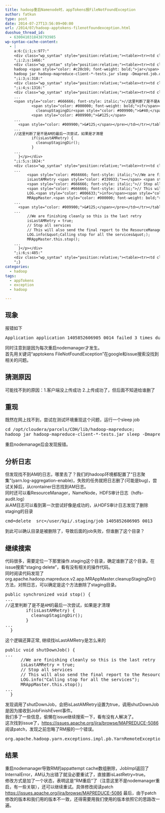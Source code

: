 ```yaml
---
title: hadoop重启Namenode时，appTokens报FileNotFoundException
author: fatkun
type: post
date: 2014-07-27T13:56:09+00:00
url: /2014/07/hadoop-apptokens-filenotfoundexception.html
duoshuo_thread_id:
  - 6300410318438793985
wp-syntax-cache-content:
  - |
    a:6:{i:1;s:977:"
    <div class="wp_syntax" style="position:relative;"><table><tr><td class="code"><pre class="other" style="font-family:monospace;">Application application_1405852606905_0014 failed 3 times due to AM Container for appattempt_1405852606905_0014_000003 exited with exitCode: -1000 due to: RemoteTrace: java.io.FileNotFoundException: File does not exist: hdfs://mycluster:8020/user/kpi/.staging/job_1405852606905_0014/appTokens at org.apache.hadoop.hdfs.DistributedFileSystem.getFileStatus(DistributedFileSystem.java:809)</pre></td></tr></table><p class="theCode" style="display:none;">Application application_1405852606905_0014 failed 3 times due to AM Container for appattempt_1405852606905_0014_000003 exited with exitCode: -1000 due to: RemoteTrace: java.io.FileNotFoundException: File does not exist: hdfs://mycluster:8020/user/kpi/.staging/job_1405852606905_0014/appTokens at org.apache.hadoop.hdfs.DistributedFileSystem.getFileStatus(DistributedFileSystem.java:809)</p></div>
    ";i:2;s:1466:"
    <div class="wp_syntax" style="position:relative;"><table><tr><td class="code"><pre class="bash" style="font-family:monospace;"><span style="color: #7a0874; font-weight: bold;">cd</span> <span style="color: #000000; font-weight: bold;">/</span>opt<span style="color: #000000; font-weight: bold;">/</span>cloudera<span style="color: #000000; font-weight: bold;">/</span>parcels<span style="color: #000000; font-weight: bold;">/</span>CDH<span style="color: #000000; font-weight: bold;">/</span>lib<span style="color: #000000; font-weight: bold;">/</span>hadoop-mapreduce;
    hadoop <span style="color: #c20cb9; font-weight: bold;">jar</span> hadoop-mapreduce-client-<span style="color: #000000; font-weight: bold;">*</span>-tests.jar <span style="color: #c20cb9; font-weight: bold;">sleep</span> -Dmapred.job.queue.name=<span style="color: #c20cb9; font-weight: bold;">sleep</span> <span style="color: #660033;">-m5</span> <span style="color: #660033;">-r5</span> <span style="color: #660033;">-mt</span> <span style="color: #000000;">60000</span> <span style="color: #660033;">-rt</span> <span style="color: #000000;">30000</span> <span style="color: #660033;">-recordt</span> <span style="color: #000000;">1000</span></pre></td></tr></table><p class="theCode" style="display:none;">cd /opt/cloudera/parcels/CDH/lib/hadoop-mapreduce;
    hadoop jar hadoop-mapreduce-client-*-tests.jar sleep -Dmapred.job.queue.name=sleep -m5 -r5 -mt 60000 -rt 30000 -recordt 1000</p></div>
    ";i:3;s:318:"
    <div class="wp_syntax" style="position:relative;"><table><tr><td class="code"><pre class="html" style="font-family:monospace;">cmd=delete  src=/user/kpi/.staging/job_1405852606905_0013</pre></td></tr></table><p class="theCode" style="display:none;">cmd=delete  src=/user/kpi/.staging/job_1405852606905_0013</p></div>
    ";i:4;s:1316:"
    <div class="wp_syntax" style="position:relative;"><table><tr><td class="code"><pre class="java" style="font-family:monospace;">    <span style="color: #000000; font-weight: bold;">public</span> <span style="color: #000000; font-weight: bold;">synchronized</span> <span style="color: #000066; font-weight: bold;">void</span> stop<span style="color: #009900;">&#40;</span><span style="color: #009900;">&#41;</span> <span style="color: #009900;">&#123;</span>
    ...
    <span style="color: #666666; font-style: italic;">//这里判断了是不是AM的最后一次尝试，如果是才清理</span>
            <span style="color: #000000; font-weight: bold;">if</span><span style="color: #009900;">&#40;</span>isLastAMRetry<span style="color: #009900;">&#41;</span> <span style="color: #009900;">&#123;</span>
              cleanupStagingDir<span style="color: #009900;">&#40;</span><span style="color: #009900;">&#41;</span><span style="color: #339933;">;</span>
            <span style="color: #009900;">&#125;</span> 
    ...
      <span style="color: #009900;">&#125;</span></pre></td></tr></table><p class="theCode" style="display:none;">    public synchronized void stop() {
    ...
    //这里判断了是不是AM的最后一次尝试，如果是才清理
            if(isLastAMRetry) {
              cleanupStagingDir();
            } 
    ...
      }</p></div>
    ";i:5;s:1824:"
    <div class="wp_syntax" style="position:relative;"><table><tr><td class="code"><pre class="java" style="font-family:monospace;">  <span style="color: #000000; font-weight: bold;">public</span> <span style="color: #000066; font-weight: bold;">void</span> shutDownJob<span style="color: #009900;">&#40;</span><span style="color: #009900;">&#41;</span> <span style="color: #009900;">&#123;</span>
    ...
          <span style="color: #666666; font-style: italic;">//We are finishing cleanly so this is the last retry</span>
          isLastAMRetry <span style="color: #339933;">=</span> <span style="color: #000066; font-weight: bold;">true</span><span style="color: #339933;">;</span>
          <span style="color: #666666; font-style: italic;">// Stop all services</span>
          <span style="color: #666666; font-style: italic;">// This will also send the final report to the ResourceManager</span>
          LOG.<span style="color: #006633;">info</span><span style="color: #009900;">&#40;</span><span style="color: #0000ff;">&quot;Calling stop for all the services&quot;</span><span style="color: #009900;">&#41;</span><span style="color: #339933;">;</span>
          MRAppMaster.<span style="color: #000000; font-weight: bold;">this</span>.<span style="color: #006633;">stop</span><span style="color: #009900;">&#40;</span><span style="color: #009900;">&#41;</span><span style="color: #339933;">;</span>
    ...
      <span style="color: #009900;">&#125;</span></pre></td></tr></table><p class="theCode" style="display:none;">  public void shutDownJob() {
    ...
          //We are finishing cleanly so this is the last retry
          isLastAMRetry = true;
          // Stop all services
          // This will also send the final report to the ResourceManager
          LOG.info(&quot;Calling stop for all the services&quot;);
          MRAppMaster.this.stop();
    ...
      }</p></div>
    ";i:6;s:485:"
    <div class="wp_syntax" style="position:relative;"><table><tr><td class="code"><pre class="other" style="font-family:monospace;">org.apache.hadoop.yarn.exceptions.impl.pb.YarnRemoteExceptionPBImpl: Application doesn't exist in cache appattempt_1405852606905_0014_000001</pre></td></tr></table><p class="theCode" style="display:none;">org.apache.hadoop.yarn.exceptions.impl.pb.YarnRemoteExceptionPBImpl: Application doesn't exist in cache appattempt_1405852606905_0014_000001</p></div>
    ";}
categories:
  - hadoop
tags:
  - appTokens
  - exception
  - hadoop

---
```

## 现象

报错如下
<pre escaped="true" lang="other">Application application_1405852606905_0014 failed 3 times due to AM Container for appattempt_1405852606905_0014_000003 exited with exitCode: -1000 due to: RemoteTrace: java.io.FileNotFoundException: File does not exist: hdfs://mycluster:8020/user/kpi/.staging/job_1405852606905_0014/appTokens at org.apache.hadoop.hdfs.DistributedFileSystem.getFileStatus(DistributedFileSystem.java:809)</pre>
同时注意到是因为每次重启nodemanager才发生。  
首先用关键词“apptokens FileNotFoundException”在google和issue搜索没找到相关的问题。
## 猜测原因

可能找不到的原因：1.客户端没上传成功 2.上传成功了，但后面不知道给谁删了
## 重现

既然在网上找不到，尝试在测试环境重现这个问题，运行一个sleep job
<pre escaped="true" lang="bash">cd /opt/cloudera/parcels/CDH/lib/hadoop-mapreduce;
hadoop jar hadoop-mapreduce-client-*-tests.jar sleep -Dmapred.job.queue.name=sleep -m5 -r5 -mt 60000 -rt 30000 -recordt 1000</pre>
重启nodemanage后会发现报错。
## 分析日志

但发现找不到AM的日志，哪里去了？我们的hadoop环境都配置了“日志聚集”(yarn.log-aggregation-enable)，失败的任务就把日志删了(可能是bug)，尝试关掉后，从crontainer日志找到AM日志。  
同时还可以看ResourceManager，NameNode，HDFS审计日志（hdfs-audit.log）  
从AM日志可以看到第一次尝试好像是成功的，从HDFS审计日志发现了删除staging的目录
<pre escaped="true" lang="html">cmd=delete  src=/user/kpi/.staging/job_1405852606905_0013</pre>
到此可以确认目录是被删除了，导致后面的job失败，但谁删了这个目录？
## 继续搜索

代码很多，需要定位一下那里操作.staging这个目录，确定谁删了这个目录。在issue搜索“staging delete”，看有没有相关的操作代码。  
同时阅读代码发现了org.apache.hadoop.mapreduce.v2.app.MRAppMaster.cleanupStagingDir()方法，对照日志，可以确定是这个方法删除了staging目录。
<pre escaped="true" lang="java">public synchronized void stop() {
...
//这里判断了是不是AM的最后一次尝试，如果是才清理
        if(isLastAMRetry) {
          cleanupStagingDir();
        } 
...
  }</pre>
这个逻辑还算正常, 继续找isLastAMRetry是怎么来的
<pre escaped="true" lang="java">public void shutDownJob() {
...
      //We are finishing cleanly so this is the last retry
      isLastAMRetry = true;
      // Stop all services
      // This will also send the final report to the ResourceManager
      LOG.info("Calling stop for all the services");
      MRAppMaster.this.stop();
...
  }</pre>
发现调用了shutDownJob，会把isLastAMRetry设置为true，调用shutDownJob是因为接收到JobFinishEvent事件。  
我们多了一些信息，偷懒在issue继续搜索一下，看有没有人解决了。  
这次找到issue了，https://issues.apache.org/jira/browse/MAPREDUCE-5086
阅读patch，发现之前忽略了RM报的一个错误。
<pre escaped="true" lang="other">org.apache.hadoop.yarn.exceptions.impl.pb.YarnRemoteExceptionPBImpl: Application doesn't exist in cache appattempt_1405852606905_0014_000001</pre>
## 结果

重启nodemanager导致RM的appattempt cache数组删除，JobImpl返回了InternalError，AM认为出错了就没必要重试了，直接置isLastRetry=true。  
修改方式是加了一个状态，表明这是“RM重启”了（注意这里不是nodemanager重启，有一些关联），还可以继续重试。具体修改阅读patch https://issues.apache.org/jira/browse/MAPREDUCE-5086
最后，由于patch修改的版本和我们用的版本不一致，还得需要用我们使用的版本依照它的思路改一遍。